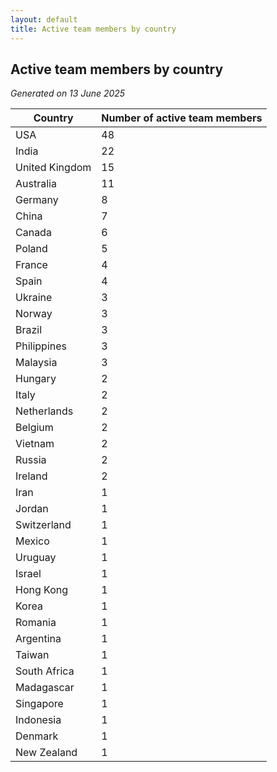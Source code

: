 ```yaml
---
layout: default
title: Active team members by country
---
```

## Active team members by country
*Generated on 13 June 2025*

| Country | Number of active team members |
| --- | --- |
| USA | 48 |
| India | 22 |
| United Kingdom | 15 |
| Australia | 11 |
| Germany | 8 |
| China | 7 |
| Canada | 6 |
| Poland | 5 |
| France | 4 |
| Spain | 4 |
| Ukraine | 3 |
| Norway | 3 |
| Brazil | 3 |
| Philippines | 3 |
| Malaysia | 3 |
| Hungary | 2 |
| Italy | 2 |
| Netherlands | 2 |
| Belgium | 2 |
| Vietnam | 2 |
| Russia | 2 |
| Ireland | 2 |
| Iran | 1 |
| Jordan | 1 |
| Switzerland | 1 |
| Mexico | 1 |
| Uruguay | 1 |
| Israel | 1 |
| Hong Kong | 1 |
| Korea | 1 |
| Romania | 1 |
| Argentina | 1 |
| Taiwan | 1 |
| South Africa | 1 |
| Madagascar | 1 |
| Singapore | 1 |
| Indonesia | 1 |
| Denmark | 1 |
| New Zealand | 1 |

